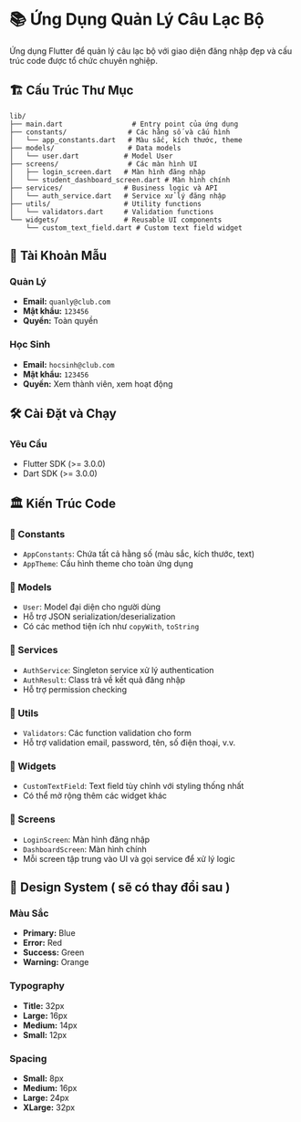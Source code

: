 # 📚 Ứng Dụng Quản Lý Câu Lạc Bộ

Ứng dụng Flutter để quản lý câu lạc bộ với giao diện đăng nhập đẹp và cấu trúc code được tổ chức chuyên nghiệp.

## 🏗️ Cấu Trúc Thư Mục

```
lib/
├── main.dart                 # Entry point của ứng dụng
├── constants/               # Các hằng số và cấu hình
│   └── app_constants.dart   # Màu sắc, kích thước, theme
├── models/                  # Data models
│   └── user.dart           # Model User
├── screens/                 # Các màn hình UI
│   ├── login_screen.dart   # Màn hình đăng nhập
│   └── student_dashboard_screen.dart # Màn hình chính
├── services/               # Business logic và API
│   └── auth_service.dart   # Service xử lý đăng nhập
├── utils/                  # Utility functions
│   └── validators.dart     # Validation functions
└── widgets/                # Reusable UI components
    └── custom_text_field.dart # Custom text field widget
```

## 👥 Tài Khoản Mẫu

### Quản Lý
- **Email:** `quanly@club.com`
- **Mật khẩu:** `123456`
- **Quyền:** Toàn quyền

### Học Sinh
- **Email:** `hocsinh@club.com`
- **Mật khẩu:** `123456`
- **Quyền:** Xem thành viên, xem hoạt động

## 🛠️ Cài Đặt và Chạy

### Yêu Cầu
- Flutter SDK (>= 3.0.0)
- Dart SDK (>= 3.0.0)


## 🏛️ Kiến Trúc Code

### 📁 Constants
- `AppConstants`: Chứa tất cả hằng số (màu sắc, kích thước, text)
- `AppTheme`: Cấu hình theme cho toàn ứng dụng

### 📁 Models
- `User`: Model đại diện cho người dùng
- Hỗ trợ JSON serialization/deserialization
- Có các method tiện ích như `copyWith`, `toString`

### 📁 Services
- `AuthService`: Singleton service xử lý authentication
- `AuthResult`: Class trả về kết quả đăng nhập
- Hỗ trợ permission checking

### 📁 Utils
- `Validators`: Các function validation cho form
- Hỗ trợ validation email, password, tên, số điện thoại, v.v.

### 📁 Widgets
- `CustomTextField`: Text field tùy chỉnh với styling thống nhất
- Có thể mở rộng thêm các widget khác

### 📁 Screens
- `LoginScreen`: Màn hình đăng nhập
- `DashboardScreen`: Màn hình chính
- Mỗi screen tập trung vào UI và gọi service để xử lý logic

## 🎨 Design System ( sẽ có thay đổi sau )

### Màu Sắc
- **Primary:** Blue
- **Error:** Red
- **Success:** Green
- **Warning:** Orange

### Typography
- **Title:** 32px
- **Large:** 16px
- **Medium:** 14px
- **Small:** 12px

### Spacing
- **Small:** 8px
- **Medium:** 16px
- **Large:** 24px
- **XLarge:** 32px